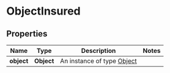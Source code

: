 # ObjectInsured

## Properties
Name | Type | Description | Notes
------------ | ------------- | ------------- | -------------
**object** | **Object** | An instance of type [Object](#object) | 
